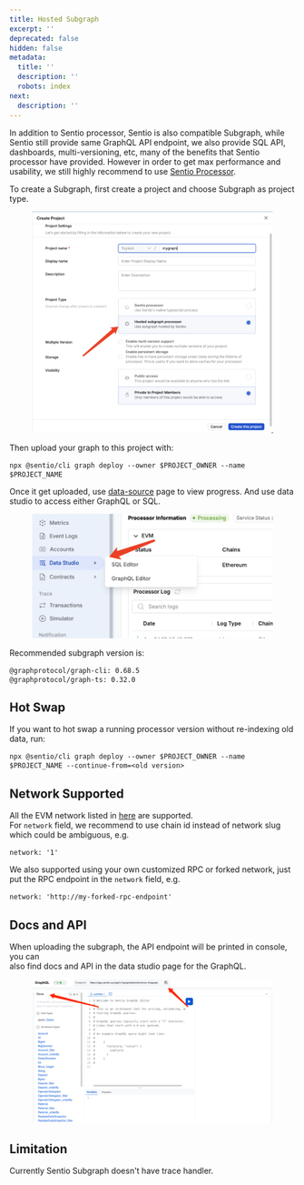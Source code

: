 ```yaml
---
title: Hosted Subgraph
excerpt: ''
deprecated: false
hidden: false
metadata:
  title: ''
  description: ''
  robots: index
next:
  description: ''
---
```

In addition to Sentio processor, Sentio is also compatible Subgraph, while Sentio still provide same GraphQL API endpoint, we also provide SQL API, dashboards, multi-versioning, etc, many of the benefits that Sentio processor have provided. However in order to get max performance and usability, we still highly recommend to use [Sentio Processor](processor).

To create a Subgraph, first create a project and choose Subgraph as project type.

<figure>
  <img src="https://raw.githubusercontent.com/sentioxyz/docs/v1.0/assets/image (99).png" alt="" />
  <figcaption></figcaption>
</figure>

Then upload your graph to this project with:

```
npx @sentio/cli graph deploy --owner $PROJECT_OWNER --name $PROJECT_NAME
```

Once it get uploaded, use [data-source](data-source "mention") page to view progress. And use data studio to access either GraphQL or SQL.

<figure>
  <img src="https://raw.githubusercontent.com/sentioxyz/docs/v1.0/assets/image (1).png" alt="" width="563" />
  <figcaption></figcaption>
</figure>

Recommended subgraph version is:

```
@graphprotocol/graph-cli: 0.68.5
@graphprotocol/graph-ts: 0.32.0
```

## Hot Swap

If you want to hot swap a running processor version without re-indexing old data, run:

```
npx @sentio/cli graph deploy --owner $PROJECT_OWNER --name $PROJECT_NAME --continue-from=<old version>
```

## Network Supported

All the EVM network listed in [here](supported-networks "mention") are supported.\
For `network` field, we recommend to use chain id instead of network slug which could be ambiguous, e.g.

```
network: '1'
```

We also supported using your own customized RPC or forked network, just put the RPC endpoint in the `network` field, e.g.

```
network: 'http://my-forked-rpc-endpoint'
```

## Docs and API

When uploading the subgraph, the API endpoint will be printed in console, you can\
also find docs and API in the data studio page for the GraphQL.

<figure>
  <img src="https://raw.githubusercontent.com/sentioxyz/docs/v1.0/assets/subgraph-graphql.png" alt="" width="563" />
  <figcaption></figcaption>
</figure>

## Limitation

Currently Sentio Subgraph doesn't have trace handler.
